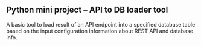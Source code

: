 ## Python mini project – API to DB loader tool 
A basic tool to load result of an API endpoint into a specified database table based on the input configuration information about REST API and database info.
  